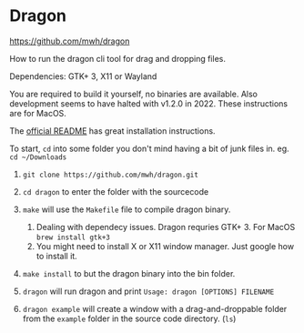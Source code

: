 # Dragon

https://github.com/mwh/dragon

How to run the dragon cli tool for drag and dropping files.

Dependencies: GTK+ 3, X11 or Wayland

You are required to build it yourself, no binaries are available. Also development seems to have halted with v1.2.0 in 2022. These instructions are for MacOS.

The [official README](https://github.com/mwh/dragon) has great installation instructions.

To start, `cd` into some folder you don't mind having a bit of junk files in. eg. `cd ~/Downloads`

1. `git clone https://github.com/mwh/dragon.git`

2. `cd dragon` to enter the folder with the sourcecode

3. `make` will use the `Makefile` file to compile dragon binary.
    1. Dealing with dependecy issues. Dragon requries GTK+ 3. For MacOS `brew install gtk+3`
    2. You might need to install X or X11 window manager. Just google how to install it.
4. `make install` to but the dragon binary into the bin folder.
5. `dragon` will run dragon and print `Usage: dragon [OPTIONS] FILENAME`
6. `dragon example` will create a window with a drag-and-droppable folder from the `example` folder in the source code directory. (`ls`)
